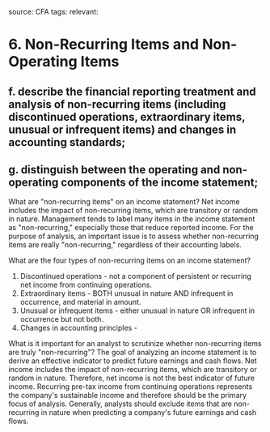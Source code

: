source: CFA
tags: 
relevant: 

# 6. Non-Recurring Items and Non-Operating Items

## f. describe the financial reporting treatment and analysis of non-recurring items (including discontinued operations, extraordinary items, unusual or infrequent items) and changes in accounting standards;
## g. distinguish between the operating and non-operating components of the income statement;

What are "non-recurring items" on an income statement?
Net income includes the impact of non-recurring items, which are transitory or random in nature. Management tends to label many items in the income statement as "non-recurring," especially those that reduce reported income. For the purpose of analysis, an important issue is to assess whether non-recurring items are really "non-recurring," regardless of their accounting labels.

What are the four types of non-recurring items on an income statement?
1. Discontinued operations - not a component of persistent or recurring net income from continuing operations.
2. Extraordinary items - BOTH unusual in nature AND infrequent in occurrence, and material in amount.
3. Unusual or infrequent items - either unusual in nature OR infrequent in occurrence but not both.
4. Changes in accounting principles - 

What is it important for an analyst to scrutinize whether non-recurring items are truly "non-recurring"?
The goal of analyzing an income statement is to derive an effective indicator to predict future earnings and cash flows. Net income includes the impact of non-recurring items, which are transitory or random in nature. Therefore, net income is not the best indicator of future income. Recurring pre-tax income from continuing operations represents the company's sustainable income and therefore should be the primary focus of analysis. Generally, analysts should exclude items that are non-recurring in nature when predicting a company's future earnings and cash flows. 


